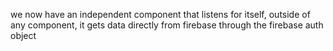    <AuthStatus/>

   we now have an independent component that listens for itself, outside of any component, it gets data directly from firebase through the firebase auth object